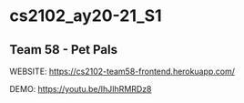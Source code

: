 # cs2102_ay20-21_S1

## Team 58 - Pet Pals

WEBSITE: https://cs2102-team58-frontend.herokuapp.com/

DEMO: https://youtu.be/IhJIhRMRDz8
